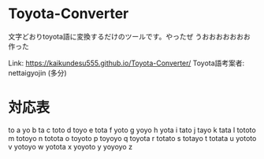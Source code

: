 # Toyota-Converter
文字どおりtoyota語に変換するだけのツールです。やったぜ
うおおおおおおお作った

Link: https://kaikundesu555.github.io/Toyota-Converter/
Toyota語考案者: nettaigyojin (多分)

# 対応表
to a
yo b
ta c
toto d
toyo e
tota f
yoto g
yoyo h
yota i
tato j
tayo k
tata l
tototo m
totoyo n
totota o
toyoto p
toyoyo q
toyota r
totato s
totayo t
totata u
yototo v
yotoyo w
yotota x 
yoyoto y
yoyoyo z
